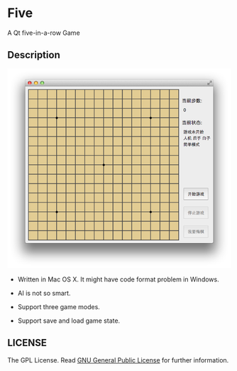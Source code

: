 Five
====
A Qt five-in-a-row Game


Description
-----------
![screenshot](Screenshots/Five.png)

* Written in Mac OS X. It might have code format problem in Windows.

* AI is not so smart.

* Support three game modes.

* Support save and load game state.



LICENSE
-------
The GPL License. Read [GNU General Public License](http://www.gnu.org/licenses/gpl.html) for further information.